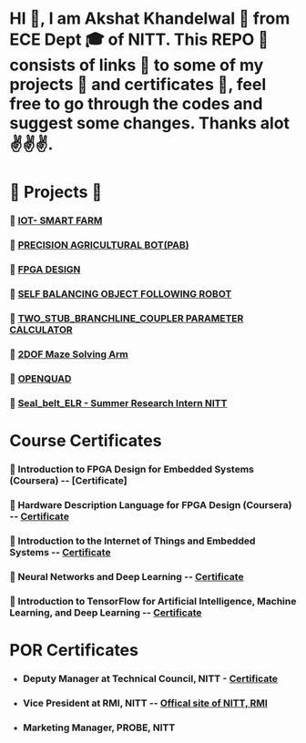 # HI :wave:, I am Akshat Khandelwal :boy: from ECE Dept :mortar_board: of NITT. This REPO :page_with_curl: consists of links :link: to some of my projects :robot: and certificates :scroll:, feel free to go through the codes and suggest some changes. Thanks alot:v::v::v:.

#
# :robot: Projects :robot:
### :robot: [IOT- SMART FARM](https://github.com/kakshat1205/IOT_Smart_Farm)

### :robot: [PRECISION AGRICULTURAL BOT(PAB)](https://github.com/kakshat1205/PAB)

### :robot: [FPGA DESIGN](https://github.com/kakshat1205/FPGA_Design)

### :robot: [SELF BALANCING OBJECT FOLLOWING ROBOT](https://github.com/kakshat1205/self-balancing-bot)

### :robot:  [TWO_STUB_BRANCHLINE_COUPLER PARAMETER CALCULATOR](https://github.com/kakshat1205/Two_Stub_Branchline-Coupler)

### :robot: [2DOF Maze Solving Arm](https://github.com/kakshat1205/Genesis-19)

### :robot: [OPENQUAD](https://github.com/kakshat1205/openquad)

### :robot: [Seal_belt_ELR - Summer Research Intern NITT](https://github.com/kakshat1205/Seat_Belt_ELR)

#
# Course Certificates
 ### :scroll: Introduction to FPGA Design for Embedded Systems (Coursera) -- [Certificate]

 ### :scroll: Hardware Description Language for FPGA Design (Coursera) -- [Certificate](https://github.com/kakshat1205/Projects-Certificates/blob/main/FOLDER/Coursera%20JPCK58YCXD2S.pdf)

 ### :scroll: Introduction to the Internet of Things and Embedded Systems -- [Certificate](https://github.com/kakshat1205/Projects-Certificates/blob/main/FOLDER/Coursera%20H8X9NJYLJ85J.pdf)

 ### :scroll: Neural Networks and Deep Learning -- [Certificate](https://github.com/kakshat1205/Projects-Certificates/blob/main/FOLDER/Coursera%20Y7UC8AKRRR4J.pdf)

 ### :scroll: Introduction to TensorFlow for Artificial Intelligence, Machine Learning, and Deep Learning -- [Certificate](https://github.com/kakshat1205/Projects-Certificates/blob/main/FOLDER/Coursera%20859NHPKPHYEQ.pdf)

#
# POR Certificates
- ### Deputy Manager at Technical Council, NITT - [Certificate](https://github.com/kakshat1205/Projects-Certificates/blob/main/FOLDER/Akshat%20Khandelwal.pdf)


- ### Vice President at RMI, NITT -- [Offical site of NITT, RMI](http://rmi.nitt.edu/members.html)  

- ### Marketing Manager, PROBE, NITT




